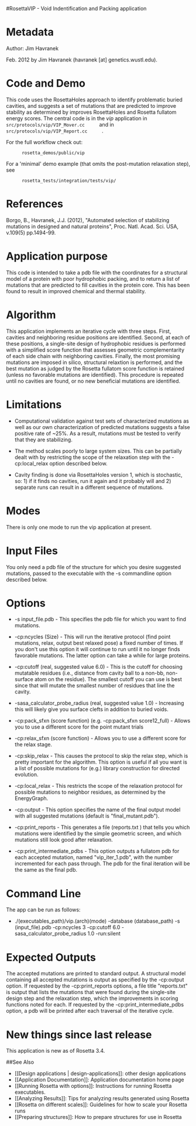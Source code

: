 #RosettaVIP - Void Indentification and Packing application

Metadata
========

Author: Jim Havranek

Feb. 2012 by Jim Havranek (havranek [at] genetics.wustl.edu).

Code and Demo
=============

This code uses the RosettaHoles approach to identify problematic buried cavities, and suggests a set of mutations that are predicted to improve stability as determined by improves RosettaHoles and Rosetta fullatom energy scores. The central code is in the *vip* application in `       src/protocols/vip/VIP_Mover.cc      ` and in `       src/protocols/vip/VIP_Report.cc      ` .

For the full workflow check out:

`       rosetta_demos/public/vip      `

For a 'minimal' demo example (that omits the post-mutation relaxation step), see

`       rosetta_tests/integration/tests/vip/      `

References
==========

Borgo, B., Havranek, J.J. (2012), "Automated selection of stabilizing mutations in designed and natural proteins", Proc. Natl. Acad. Sci. USA, v.109(5) pp.1494-99.

Application purpose
===========================================

This code is intended to take a pdb file with the coordinates for a structural model of a protein with poor hydrophobic packing, and to return a list of mutations that are predicted to fill cavities in the protein core. This has been found to result in improved chemical and thermal stability.

Algorithm
=========

This application implements an iterative cycle with three steps. First, cavities and neighboring residue positions are identified. Second, at each of these positions, a single-site design of hydrophobic residues is performed with a simplified score function that assesses geometric complementarity of each side chain with neighboring cavities. Finally, the most promising mutations are imposed in silico, structural relaxtion is performed, and the best mutation as judged by the Rosetta fullatom score function is retained (unless no favorable mutations are identified). This procedure is repeated until no cavities are found, or no new beneficial mutations are identified.

Limitations
===========

-   Computational validation against test sets of characterized mutations as well as our own characterization of predicted mutations suggests a false positive rate of \~25%. As a result, mutations must be tested to verify that they are stabilizing.

-   The method scales poorly to large system sizes. This can be partially dealt with by restricting the scope of the relaxation step with the -cp:local\_relax option described below.

-   Cavity finding is done via RosettaHoles version 1, which is stochastic, so: 1) if it finds no cavities, run it again and it probably will and 2) separate runs can result in a different sequence of mutations.

Modes
=====

There is only one mode to run the vip application at present.

Input Files
===========

You only need a pdb file of the structure for which you desire suggested mutations, passed to the executable with the -s commandline option described below.

Options
=======

-   -s input\_file.pdb - This specifies the pdb file for which you want to find mutations.

-   -cp:ncycles (Size) - This will run the iterative protocol (find point mutations, relax, output best relaxed pose) a fixed number of times. If you don't use this option it will continue to run until it no longer finds favorable mutations. The latter option can take a while for large proteins.

-   -cp:cutoff (real, suggested value 6.0) - This is the cutoff for choosing mutatable residues (i.e., distance from cavity ball to a non-bb, non-surface atom on the residue). The smallest cutoff you can use is best since that will mutate the smallest number of residues that line the cavity.

-   -sasa\_calculator\_probe\_radius (real, suggested value 1.0) - Increasing this will likely give you surface clefts in addition to buried voids.

-   -cp:pack\_sfxn (score function) (e.g. -cp:pack\_sfxn score12\_full) - Allows you to use a different score for the point mutant trials

-   -cp:relax\_sfxn (score function) - Allows you to use a different score for the relax stage.

-   -cp:skip\_relax - This causes the protocol to skip the relax step, which is pretty important for the algorithm. This option is useful if all you want is a list of possible mutations for (e.g.) library construction for directed evolution.

-   -cp:local\_relax - This restricts the scope of the relaxation protocol for possible mutations to neighbor residues, as determined by the EnergyGraph.

-   -cp:output - This option specifies the name of the final output model with all suggested mutations (default is "final\_mutant.pdb").

-   -cp:print\_reports - This generates a file (reports.txt ) that tells you which mutations were identified by the simple geometric screen, and which mutations still look good after relaxation.

-   -cp:print\_intermediate\_pdbs - This option outputs a fullatom pdb for each accepted mutation, named "vip\_iter\_1.pdb", with the number incremented for each pass through. The pdb for the final iteration will be the same as the final pdb.

Command Line
============

The app can be run as follows:

-   ./(executables\_path)/vip.(arch)(mode) -database (database\_path) -s (input\_file).pdb -cp:ncycles 3 -cp:cutoff 6.0 -sasa\_calculator\_probe\_radius 1.0 -run:silent

Expected Outputs
================

The accepted mutations are printed to standard output. A structural model containing all accepted mutations is output as specified by the -cp:output option. If requested by the -cp:print\_reports options, a file title "reports.txt" is output that lists the mutations that were found during the single-site design step and the relaxation step, which the improvements in scoring functions noted for each. If requested by the -cp:print\_intermediate\_pdbs option, a pdb will be printed after each traversal of the iterative cycle.

New things since last release
=============================

This application is new as of Rosetta 3.4.

##See Also

* [[Design applications | design-applications]]: other design applications
* [[Application Documentation]]: Application documentation home page
* [[Running Rosetta with options]]: Instructions for running Rosetta executables.
* [[Analyzing Results]]: Tips for analyzing results generated using Rosetta
* [[Rosetta on different scales]]: Guidelines for how to scale your Rosetta runs
* [[Preparing structures]]: How to prepare structures for use in Rosetta
